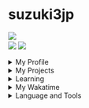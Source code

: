 # suzuki3jp
![](http://github-profile-summary-cards.vercel.app/api/cards/profile-details?username=suzuki3jp&theme=github_dark)  
![](http://github-profile-summary-cards.vercel.app/api/cards/productive-time?username=suzuki3jp&theme=github_dark&utcOffset=8)
![](http://github-profile-summary-cards.vercel.app/api/cards/most-commit-language?username=suzuki3jp&theme=github_dark)


<details>
    <summary>My Profile</summary>

    {
        "name": "suzuki3jp",
        "age": 16,
        "birthday": "07/11",
        "hobiies:": ["Wathing movies", "Playing Video Games"],
        "programming": {
            "languages": {
                "JavaScript": "一番最初に勉強し始めた言語。ある程度使える。",
                "TypeScript": "頑張れば一つのプロジェクトを書けるくらい。もう少し理解を深めたい。",
                "Rust": "勉強中",
                "Go": "勉強したい",
                "Python": "一瞬触った。また今度勉強したい。"
            },
            "started_learning_at": "02/2022"
        }
    }

</details>

<details>
    <summary>My Projects</summary>
    <ul>
        <li><a href="https://github.com/suzuki3jp/arikencompany" style="font-weight: bold;">ArikenCompany - A Twitch Chat Bot.</a></li>
        <li><a href="https://github.com/suzuki3jp/twitch.js" style="font-weight: bold;">twitch.js - An useful Node.js package. for creating Twitch Chat Bots. extends @twurple</a></li>
        <li><a href="https://github.com/suzuki3jp/utils">utils - An utility for me.</a></li>
    </ul>
</details>

<details>
    <summary>Learning</summary>
    <ul>
        <li>TypeScript</li>
        <li>React</li>
        <li>Rust</li>
    </ul>
</details>

<details>
  <summary>My Wakatime</summary>

  ![](https://wakatime.com/share/@f31dd11c-28c0-4488-8fc1-1e95ce63595f/9b58b6bf-ca6a-431b-8efb-3a1f2247e9d1.svg)
</details>

<details>
    <summary>Language and Tools</summary>
    <p align="left">
        <a href="https://www.w3.org/html/" target="_blank" rel="noreferrer"> <img src="https://raw.githubusercontent.com/devicons/devicon/master/icons/html5/html5-original-wordmark.svg" alt="html5" width="40" height="40"/> </a>
        <a href="https://www.w3schools.com/css/" target="_blank" rel="noreferrer"> <img src="https://raw.githubusercontent.com/devicons/devicon/master/icons/css3/css3-original-wordmark.svg" alt="css3" width="40" height="40"/> </a>
        <a href="https://expressjs.com" target="_blank" rel="noreferrer"> <img src="https://raw.githubusercontent.com/devicons/devicon/master/icons/express/express-original-wordmark.svg" alt="express" width="40" height="40"/> </a>
        <a href="https://git-scm.com/" target="_blank" rel="noreferrer"> <img src="https://www.vectorlogo.zone/logos/git-scm/git-scm-icon.svg" alt="git" width="40" height="40"/> </a>
        <a href="https://developer.mozilla.org/en-US/docs/Web/JavaScript" target="_blank" rel="noreferrer"> <img src="https://raw.githubusercontent.com/devicons/devicon/master/icons/javascript/javascript-original.svg" alt="javascript" width="40" height="40"/> </a> 
        </a> <a href="https://www.typescriptlang.org/" target="_blank" rel="noreferrer"> <img src="https://raw.githubusercontent.com/devicons/devicon/master/icons/typescript/typescript-original.svg" alt="typescript" width="40" height="40"/> </a>
        <a href="https://www.linux.org/" target="_blank" rel="noreferrer"> <img src="https://raw.githubusercontent.com/devicons/devicon/master/icons/linux/linux-original.svg" alt="linux" width="40" height="40"/> </a>
        <a href="https://nodejs.org" target="_blank" rel="noreferrer"> <img src="https://raw.githubusercontent.com/devicons/devicon/master/icons/nodejs/nodejs-original-wordmark.svg" alt="nodejs" width="40" height="40"/>
      </p>
</details>
